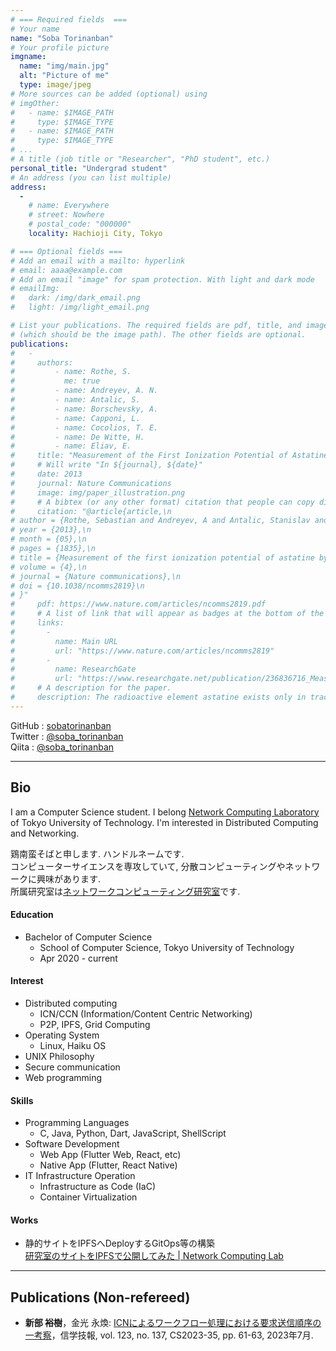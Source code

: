 ```yaml
---
# === Required fields  ===
# Your name 
name: "Soba Torinanban"
# Your profile picture
imgname: 
  name: "img/main.jpg"
  alt: "Picture of me"
  type: image/jpeg
# More sources can be added (optional) using 
# imgOther:
#   - name: $IMAGE_PATH
#     type: $IMAGE_TYPE
#   - name: $IMAGE_PATH
#     type: $IMAGE_TYPE
# ...
# A title (job title or "Researcher", "PhD student", etc.)
personal_title: "Undergrad student"
# An address (you can list multiple)
address: 
  - 
    # name: Everywhere
    # street: Nowhere
    # postal_code: "000000"
    locality: Hachioji City, Tokyo

# === Optional fields ===
# Add an email with a mailto: hyperlink
# email: aaaa@example.com
# Add an email "image" for spam protection. With light and dark mode
# emailImg: 
#   dark: /img/dark_email.png
#   light: /img/light_email.png

# List your publications. The required fields are pdf, title, and image 
# (which should be the image path). The other fields are optional.
publications:
#   - 
#     authors:
#         - name: Rothe, S. 
#           me: true
#         - name: Andreyev, A. N. 
#         - name: Antalic, S.
#         - name: Borschevsky, A.
#         - name: Capponi, L.
#         - name: Cocolios, T. E.
#         - name: De Witte, H.
#         - name: Eliav, E.
#     title: "Measurement of the First Ionization Potential of Astatine by Laser Ionization Spectroscopy"
#     # Will write "In ${journal}, ${date}"
#     date: 2013
#     journal: Nature Communications
#     image: img/paper_illustration.png
#     # A bibtex (or any other format) citation that people can copy directly from the website.
#     citation: "@article{article,\n
# author = {Rothe, Sebastian and Andreyev, A and Antalic, Stanislav and Borschevsky, Anastasia and Capponi, Luigi and Cocolios, Thomas and De Witte, Hilde and Eliav, Ephraim and Fedorov, D.V. and Fedosseev, Valentin and Fink, D and Fritzsche, s and Ghys, Lars and Huyse, M and Imai, Nobuaki and Kaldor, U and Kudryavtsev, Yu and Koester, Ulli and Lane, J and Wendt, Klaus},\n
# year = {2013},\n
# month = {05},\n
# pages = {1835},\n
# title = {Measurement of the first ionization potential of astatine by laser ionization spectroscopy},\n
# volume = {4},\n
# journal = {Nature communications},\n
# doi = {10.1038/ncomms2819}\n
# }"
#     pdf: https://www.nature.com/articles/ncomms2819.pdf
#     # A list of link that will appear as badges at the bottom of the publication.
#     links:
#       -
#         name: Main URL
#         url: "https://www.nature.com/articles/ncomms2819"
#       -
#         name: ResearchGate
#         url: "https://www.researchgate.net/publication/236836716_Measurement_of_the_first_ionization_potential_of_astatine_by_laser_ionization_spectroscopy"
#     # A description for the paper.
#     description: The radioactive element astatine exists only in trace amounts in nature. Its properties can therefore only be explored by study of the minute quantities of artificially produced isotopes or by performing theoretical calculations. One of the most important properties influencing the chemical behaviour is the energy required to remove one electron from the valence shell, referred to as the ionization potential.
---
```

<div class="head container grid sm:grid-cols-2 grid-cols-1 justify-around flex-wrap items-center">
<p></p>
<div class="mx-4 ml-8 basis-60 grow shrink-2 leading-snug text-base">
GitHub : <a href="https://github.com/sobatorinanban">sobatorinanban</a> <br>
Twitter : <a href="https://twitter.com/soba_torinanban">@soba_torinanban</a> <br>
Qiita : <a href="https://qiita.com/soba_torinanban">@soba_torinanban</a>
</div>
</div>


<!-- # Bio -->
---
## Bio
I am a Computer Science student. I belong [Network Computing Laboratory](https://blog.nclteu.org) of Tokyo University of Technology. I'm interested in Distributed Computing and Networking.   

鶏南蛮そばと申します. ハンドルネームです.   
コンピューターサイエンスを専攻していて, 分散コンピューティングやネットワークに興味があります.   
所属研究室は[ネットワークコンピューティング研究室](https://blog.nclteu.org)です.

#### Education
- Bachelor of Computer Science
  - School of Computer Science, Tokyo University of Technology
  - Apr 2020 - current

#### Interest
- Distributed computing
  - ICN/CCN (Information/Content Centric Networking)  
  - P2P, IPFS, Grid Computing
- Operating System
  - Linux, Haiku OS
- UNIX Philosophy
- Secure communication   
- Web programming  

#### Skills
- Programming Languages   
  - C, Java, Python, Dart, JavaScript, ShellScript
- Software Development   
  - Web App (Flutter Web, React, etc)
  - Native App (Flutter, React Native)
- IT Infrastructure Operation   
  - Infrastructure as Code (IaC)
  - Container Virtualization

#### Works
- 静的サイトをIPFSへDeployするGitOps等の構築   
  [研究室のサイトをIPFSで公開してみた | Network Computing Lab](https://blog.nclteu.org/posts/2023/04/17/about-this-site/)

---

<!-- I am a chemical element with the symbol At and atomic number 85. I am 
the rarest naturally occurring element in the Earth's crust, occurring only as
the decay product of various heavier elements. All of my isotopes are
short-lived; the most stable is astatine-210, with a half-life of 8.1 hours. 

A pure sample of myself has never been assembled, because any macroscopic
specimen would be immediately vaporized by the heat of its own radioactivity. -->

## Publications (Non-refereed)
- **新部 裕樹**，金光 永煥: [ICNによるワークフロー処理における要求送信順序の一考察](https://ken.ieice.org/ken/paper/20230727cCvE/)，信学技報, vol. 123, no. 137, CS2023-35, pp. 61-63, 2023年7月.